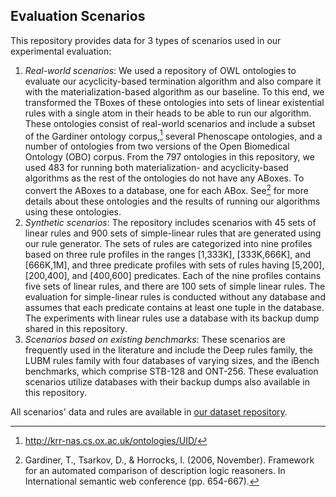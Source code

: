 ## Evaluation Scenarios

This repository provides data for 3 types of scenarios used in our experimental evaluation:

1. *Real-world scenarios*: We used a repository of OWL ontologies to evaluate our acyclicity-based termination algorithm and also compare it with the materialization-based algorithm as our baseline. To this end, we transformed the TBoxes of these ontologies into sets of linear existential rules with a single atom in their heads to be able to run our algorithm. These ontologies consist of real-world scenarios and include a subset of the Gardiner ontology corpus,[^1] several Phenoscape ontologies, and a number of ontologies from two versions of the Open Biomedical Ontology (OBO) corpus. From the 797 ontologies in this repository, we used 483 for running both materialization- and acyclicity-based algorithms as the rest of the ontologies do not have any ABoxes. To convert the ABoxes to a database, one for each ABox. See[^2] for more details about these ontologies and the results of running our algorithms using these ontologies.
2. *Synthetic scenarios*: The repository includes scenarios with 45 sets of linear rules and 900 sets of simple-linear rules that are generated using our rule generator. The sets of rules are categorized into nine profiles based on three rule profiles in the ranges [1,333K], [333K,666K], and [666K,1M], and three predicate profiles with sets of rules having [5,200], [200,400], and [400,600] predicates. Each of the nine profiles contains five sets of linear rules, and there are 100 sets of simple linear rules. The evaluation for simple-linear rules is conducted without any database and assumes that each  predicate contains at least one tuple in the database. The experiments with linear rules use a database with its backup dump shared in this repository.
3. *Scenarios based on existing benchmarks*: These scenarios are frequently used in the literature and include the Deep rules family, the LUBM rules family with four databases of varying sizes, and the iBench benchmarks, which comprise STB-128 and ONT-256. These evaluation scenarios utilize databases with their backup dumps also available in this repository.

All scenarios' data and rules are available in [our dataset repository](https://uwoca-my.sharepoint.com/:f:/g/personal/mmilani7_uwo_ca/Ek6-Z3cDT-RMkGzjgFGs5kgBNPRwQAb5dyLlcVF3dWo3fQ?e=1VZTbK).

<!-- https://bit.ly/41KCA5I.-->

[^1]: http://krr-nas.cs.ox.ac.uk/ontologies/UID/
[^2]: Gardiner, T., Tsarkov, D., & Horrocks, I. (2006, November). Framework for an automated comparison of description logic reasoners. In International semantic web conference (pp. 654-667).
[^3]: Grau, B. C., Horrocks, I., Krötzsch, M., Kupke, C., Magka, D., Motik, B., & Wang, Z. (2013). Acyclicity notions for existential rules and their application to query answering in ontologies. Journal of Artificial Intelligence Research, 47, 741-808.

